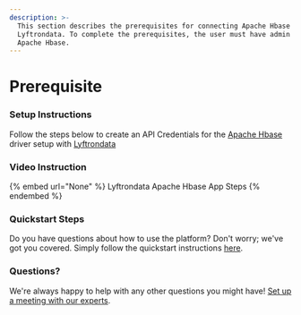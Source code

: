 ```yaml
---
description: >-
  This section describes the prerequisites for connecting Apache Hbase to
  Lyftrondata. To complete the prerequisites, the user must have admin access to
  Apache Hbase.
---
```


# Prerequisite

<mark style="color:blue;"></mark>

### Setup Instructions

Follow the steps below to create an API Credentials for the [Apache Hbase](None) driver setup with [Lyftrondata](https://www.lyftrondata.com)

### Video Instruction

{% embed url="None" %}
Lyftrondata Apache Hbase App Steps
{% endembed %}

### Quickstart Steps

Do you have questions about how to use the platform? Don't worry; we've got you covered. Simply follow the quickstart instructions [here](README.md).

### Questions? <a href="#questions" id="questions"></a>

We're always happy to help with any other questions you might have! [Set up a meeting with our experts](https://www.lyftrondata.com/book-a-meeting/).

